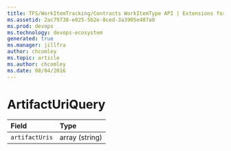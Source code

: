 ```yaml
---
title: TFS/WorkItemTracking/Contracts WorkItemType API | Extensions for Azure DevOps Services
ms.assetid: 2ac79738-e025-5b2e-8ced-3a3905e487a0
ms.prod: devops
ms.technology: devops-ecosystem
generated: true
ms.manager: jillfra
author: chcomley
ms.topic: article
ms.author: chcomley
ms.date: 08/04/2016
---
```


# ArtifactUriQuery

| Field        | Type
| :----------- | :--------
| <code>artifactUris</code> | array (string)


